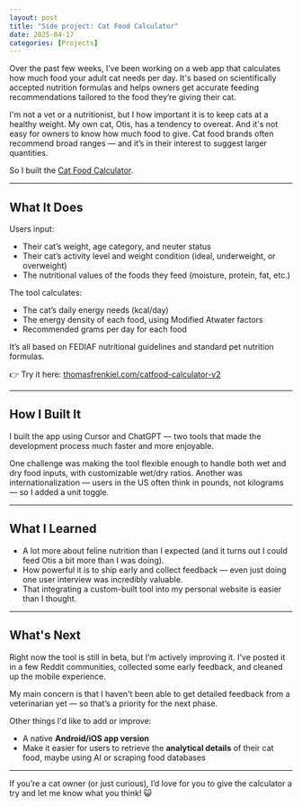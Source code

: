 ```yaml
---
layout: post
title: "Side project: Cat Food Calculator"
date: 2025-04-17
categories: [Projects]
---
```


Over the past few weeks, I’ve been working on a web app that calculates how much food your adult cat needs per day. It's based on scientifically accepted nutrition formulas and helps owners get accurate feeding recommendations tailored to the food they’re giving their cat.

I'm not a vet or a nutritionist, but I how important it is to keep cats at a healthy weight. My own cat, Otis, has a tendency to overeat. 
And it's not easy for owners to know how much food to give. Cat food brands often recommend broad ranges — and it’s in their interest to suggest larger quantities.

So I built the [Cat Food Calculator](/catfood-calculator-v2/).

---

## What It Does

Users input:

- Their cat’s weight, age category, and neuter status
- Their cat’s activity level and weight condition (ideal, underweight, or overweight)
- The nutritional values of the foods they feed (moisture, protein, fat, etc.)

The tool calculates:

- The cat’s daily energy needs (kcal/day)
- The energy density of each food, using Modified Atwater factors
- Recommended grams per day for each food

It’s all based on FEDIAF nutritional guidelines and standard pet nutrition formulas.

👉 Try it here: [thomasfrenkiel.com/catfood-calculator-v2](/catfood-calculator-v2/)

---

## How I Built It

I built the app using Cursor and ChatGPT — two tools that made the development process much faster and more enjoyable.

One challenge was making the tool flexible enough to handle both wet and dry food inputs, with customizable wet/dry ratios. Another was internationalization — users in the US often think in pounds, not kilograms — so I added a unit toggle.

---

## What I Learned

- A lot more about feline nutrition than I expected (and it turns out I could feed Otis a bit more than I was doing).
- How powerful it is to ship early and collect feedback — even just doing one user interview was incredibly valuable.
- That integrating a custom-built tool into my personal website is easier than I thought.

---

## What's Next

Right now the tool is still in beta, but I’m actively improving it. I've posted it in a few Reddit communities, collected some early feedback, and cleaned up the mobile experience.

My main concern is that I haven't been able to get detailed feedback from a veterinarian yet — so that’s a priority for the next phase.

Other things I'd like to add or improve:

- A native **Android/iOS app version**
- Make it easier for users to retrieve the **analytical details** of their cat food, maybe using AI or scraping food databases

---

If you’re a cat owner (or just curious), I’d love for you to give the calculator a try and let me know what you think! 😺
